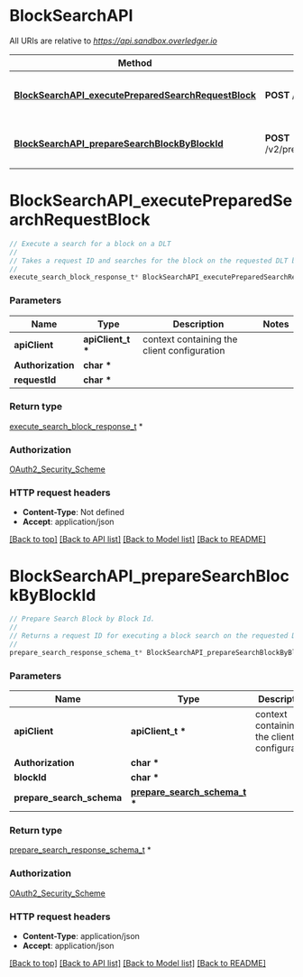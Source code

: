 # BlockSearchAPI

All URIs are relative to *https://api.sandbox.overledger.io*

Method | HTTP request | Description
------------- | ------------- | -------------
[**BlockSearchAPI_executePreparedSearchRequestBlock**](BlockSearchAPI.md#BlockSearchAPI_executePreparedSearchRequestBlock) | **POST** /v2/execution/search/block | Execute a search for a block on a DLT
[**BlockSearchAPI_prepareSearchBlockByBlockId**](BlockSearchAPI.md#BlockSearchAPI_prepareSearchBlockByBlockId) | **POST** /v2/preparation/search/block/{blockId} | Prepare Search Block by Block Id.


# **BlockSearchAPI_executePreparedSearchRequestBlock**
```c
// Execute a search for a block on a DLT
//
// Takes a request ID and searches for the block on the requested DLT based on the parameters specified in the prepare request
//
execute_search_block_response_t* BlockSearchAPI_executePreparedSearchRequestBlock(apiClient_t *apiClient, char * Authorization, char * requestId);
```

### Parameters
Name | Type | Description  | Notes
------------- | ------------- | ------------- | -------------
**apiClient** | **apiClient_t \*** | context containing the client configuration |
**Authorization** | **char \*** |  | 
**requestId** | **char \*** |  | 

### Return type

[execute_search_block_response_t](execute_search_block_response.md) *


### Authorization

[OAuth2_Security_Scheme](../README.md#OAuth2_Security_Scheme)

### HTTP request headers

 - **Content-Type**: Not defined
 - **Accept**: application/json

[[Back to top]](#) [[Back to API list]](../README.md#documentation-for-api-endpoints) [[Back to Model list]](../README.md#documentation-for-models) [[Back to README]](../README.md)

# **BlockSearchAPI_prepareSearchBlockByBlockId**
```c
// Prepare Search Block by Block Id.
//
// Returns a request ID for executing a block search on the requested DLT. Block searches can be prepared based on the Block ID, Block Number or for the latest block at the time
//
prepare_search_response_schema_t* BlockSearchAPI_prepareSearchBlockByBlockId(apiClient_t *apiClient, char * Authorization, char * blockId, prepare_search_schema_t * prepare_search_schema);
```

### Parameters
Name | Type | Description  | Notes
------------- | ------------- | ------------- | -------------
**apiClient** | **apiClient_t \*** | context containing the client configuration |
**Authorization** | **char \*** |  | 
**blockId** | **char \*** |  | 
**prepare_search_schema** | **[prepare_search_schema_t](prepare_search_schema.md) \*** |  | 

### Return type

[prepare_search_response_schema_t](prepare_search_response_schema.md) *


### Authorization

[OAuth2_Security_Scheme](../README.md#OAuth2_Security_Scheme)

### HTTP request headers

 - **Content-Type**: application/json
 - **Accept**: application/json

[[Back to top]](#) [[Back to API list]](../README.md#documentation-for-api-endpoints) [[Back to Model list]](../README.md#documentation-for-models) [[Back to README]](../README.md)

